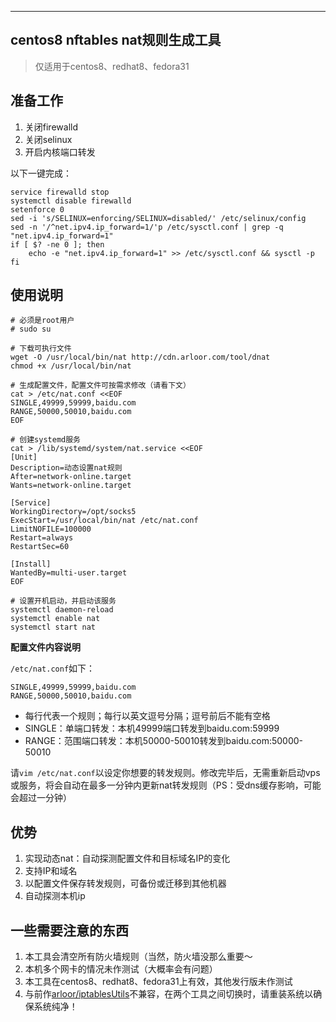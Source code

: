 -----------------------------------------------------------------

## centos8 nftables nat规则生成工具

> 仅适用于centos8、redhat8、fedora31

## 准备工作

1. 关闭firewalld
2. 关闭selinux
3. 开启内核端口转发

以下一键完成：

```$xslt
service firewalld stop
systemctl disable firewalld
setenforce 0
sed -i 's/SELINUX=enforcing/SELINUX=disabled/' /etc/selinux/config  
sed -n '/^net.ipv4.ip_forward=1/'p /etc/sysctl.conf | grep -q "net.ipv4.ip_forward=1"
if [ $? -ne 0 ]; then
    echo -e "net.ipv4.ip_forward=1" >> /etc/sysctl.conf && sysctl -p
fi
```


## 使用说明

```
# 必须是root用户
# sudo su

# 下载可执行文件
wget -O /usr/local/bin/nat http://cdn.arloor.com/tool/dnat
chmod +x /usr/local/bin/nat

# 生成配置文件，配置文件可按需求修改（请看下文）
cat > /etc/nat.conf <<EOF
SINGLE,49999,59999,baidu.com
RANGE,50000,50010,baidu.com
EOF

# 创建systemd服务
cat > /lib/systemd/system/nat.service <<EOF
[Unit]
Description=动态设置nat规则
After=network-online.target
Wants=network-online.target

[Service]
WorkingDirectory=/opt/socks5
ExecStart=/usr/local/bin/nat /etc/nat.conf
LimitNOFILE=100000
Restart=always
RestartSec=60

[Install]
WantedBy=multi-user.target
EOF

# 设置开机启动，并启动该服务
systemctl daemon-reload
systemctl enable nat
systemctl start nat
```

**配置文件内容说明**

`/etc/nat.conf`如下：

```$xslt
SINGLE,49999,59999,baidu.com
RANGE,50000,50010,baidu.com
```

- 每行代表一个规则；每行以英文逗号分隔；逗号前后不能有空格
- SINGLE：单端口转发：本机49999端口转发到baidu.com:59999
- RANGE：范围端口转发：本机50000-50010转发到baidu.com:50000-50010

请`vim /etc/nat.conf`以设定你想要的转发规则。修改完毕后，无需重新启动vps或服务，将会自动在最多一分钟内更新nat转发规则（PS：受dns缓存影响，可能会超过一分钟）


## 优势

1. 实现动态nat：自动探测配置文件和目标域名IP的变化
2. 支持IP和域名
3. 以配置文件保存转发规则，可备份或迁移到其他机器
4. 自动探测本机ip

## 一些需要注意的东西

1. 本工具会清空所有防火墙规则（当然，防火墙没那么重要～
2. 本机多个网卡的情况未作测试（大概率会有问题）
3. 本工具在centos8、redhat8、fedora31上有效，其他发行版未作测试
4. 与前作[arloor/iptablesUtils](https://github.com/arloor/iptablesUtils)不兼容，在两个工具之间切换时，请重装系统以确保系统纯净！
